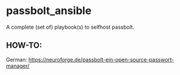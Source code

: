 # passbolt_ansible
A complete (set of) playbook(s) to selfhost passbolt.

## HOW-TO:

German: https://neuroforge.de/passbolt-ein-open-source-passwort-manager/
